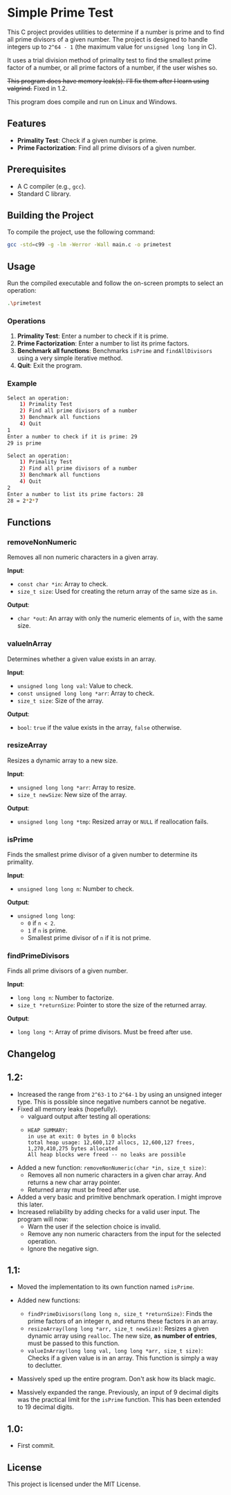# Simple Prime Test

This C project provides utilities to determine if a number is prime and to find all prime divisors of a given number.
The project is designed to handle integers up to `2^64 - 1` (the maximum value for `unsigned long long` in C).

It uses a trial division method of primality test to find the smallest prime factor of a number, or all prime factors of
a number, if the user wishes so.

~~This program does have memory leak(s). I'll fix them after I learn using valgrind.~~ Fixed in 1.2.

This program does compile and run on Linux and Windows.
## Features

- **Primality Test**: Check if a given number is prime.
- **Prime Factorization**: Find all prime divisors of a given number.

## Prerequisites

- A C compiler (e.g., `gcc`).
- Standard C library.

## Building the Project

To compile the project, use the following command:

```sh
gcc -std=c99 -g -lm -Werror -Wall main.c -o primetest
```

## Usage

Run the compiled executable and follow the on-screen prompts to select an operation:

```sh
.\primetest
```

### Operations

1. **Primality Test**: Enter a number to check if it is prime.
2. **Prime Factorization**: Enter a number to list its prime factors.
3. **Benchmark all functions**: Benchmarks `isPrime` and `findAllDivisors` using a very simple iterative method.
4. **Quit**: Exit the program.

### Example

```sh
Select an operation:
    1) Primality Test
    2) Find all prime divisors of a number
    3) Benchmark all functions
    4) Quit
1
Enter a number to check if it is prime: 29
29 is prime
```

```sh
Select an operation:
    1) Primality Test
    2) Find all prime divisors of a number
    3) Benchmark all functions
    4) Quit
2
Enter a number to list its prime factors: 28
28 = 2*2*7
```

## Functions

### removeNonNumeric

Removes all non numeric characters in a given array.

**Input**:

- `const char *in`: Array to check.
- `size_t size`: Used for creating the return array of the same size as `in`.

**Output**:

- `char *out`: An array with only the numeric elements of `in`, with the same size.

### valueInArray

Determines whether a given value exists in an array.

**Input**:

- `unsigned long long val`: Value to check.
- `const unsigned long long *arr`: Array to check.
- `size_t size`: Size of the array.

**Output**:

- `bool`: `true` if the value exists in the array, `false` otherwise.

### resizeArray

Resizes a dynamic array to a new size.

**Input**:

- `unsigned long long *arr`: Array to resize.
- `size_t newSize`: New size of the array.

**Output**:

- `unsigned long long *tmp`: Resized array or `NULL` if reallocation fails.

### isPrime

Finds the smallest prime divisor of a given number to determine its primality.

**Input**:

- `unsigned long long n`: Number to check.

**Output**:

- `unsigned long long`:
	- `0` if `n < 2`.
	- `1` if `n` is prime.
	- Smallest prime divisor of `n` if it is not prime.

### findPrimeDivisors

Finds all prime divisors of a given number.

**Input**:

- `long long n`: Number to factorize.
- `size_t *returnSize`: Pointer to store the size of the returned array.

**Output**:

- `long long *`: Array of prime divisors. Must be freed after use.

## Changelog
## **1.2**:

- Increased the range from `2^63-1` to `2^64-1` by using an unsigned integer type. This is possible since negative numbers cannot be negative.
- Fixed all memory leaks (hopefully).
  - valguard output after testing all operations:
  - ```
    HEAP SUMMARY:
    in use at exit: 0 bytes in 0 blocks
    total heap usage: 12,600,127 allocs, 12,600,127 frees, 1,270,410,275 bytes allocated
    All heap blocks were freed -- no leaks are possible
    ```
- Added a new function: `removeNonNumeric(char *in, size_t size)`:
  - Removes all non numeric characters in a given char array. And returns a new char array pointer.
  - Returned array must be freed after use.
- Added a very basic and primitive benchmark operation. I might improve this later.
- Increased reliability by adding checks for a valid user input. The program will now:
  - Warn the user if the selection choice is invalid.
  - Remove any non numeric characters from the input for the selected operation.
  - Ignore the negative sign.

## **1.1**: 

- Moved the implementation to its own function named `isPrime`.

- Added new functions:
	- `findPrimeDivisors(long long n, size_t *returnSize)`: 	Finds the prime factors of an integer n, and returns these factors in an array.
	- `resizeArray(long long *arr, size_t newSize)`: 		Resizes a given dynamic array using `realloc`. The new size, **as number of entries**, must be passed to this function.
	- `valueInArray(long long val, long long *arr, size_t size)`: 	Checks if a given value is in an array. This function is simply a way to declutter.
- Massively sped up the entire program. Don't ask how its black magic.
- Massively expanded the range. Previously, an input of 9 decimal digits was the practical limit for the `isPrime` function. This has been extended to 19 decimal digits.

## **1.0**: 
- First commit.

## License

This project is licensed under the MIT License.
